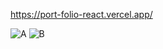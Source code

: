 https://port-folio-react.vercel.app/

![A](https://user-images.githubusercontent.com/54927584/124359193-89ee1a80-dc41-11eb-80a7-74a1e8cdf363.JPG)
![B](https://user-images.githubusercontent.com/54927584/124359194-8bb7de00-dc41-11eb-838f-6191cde58bff.JPG)
